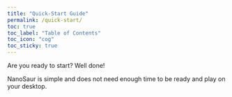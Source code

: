 ```yaml
---
title: "Quick-Start Guide"
permalink: /quick-start/
toc: true
toc_label: "Table of Contents"
toc_icon: "cog"
toc_sticky: true
---
```


Are you ready to start? Well done!

NanoSaur is simple and does not need enough time to be ready and play on your desktop.

